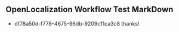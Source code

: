 ## OpenLocalization Workflow Test MarkDown
* df78a50d-f778-4675-96db-9209c11ca3c8 thanks!

<!--HONumber=Sep16_HO1-->


